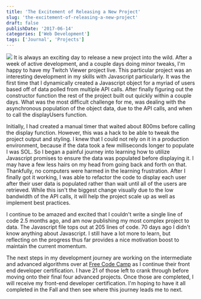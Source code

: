 ```yaml
---
title: 'The Excitement of Releasing a New Project'
slug: 'the-excitement-of-releasing-a-new-project'
draft: false
publishDate: '2017-06-14'
categories: ['Web Development']
tags: ['Journal', 'Projects']
---
```

![](images/2017-06-twitch-code.jpg)
It is always an exciting day to release a new project into the wild. After a week of active development, and a couple days doing minor tweaks, I'm happy to have my Twitch Viewer project live. This particular project was an interesting development in my skills with Javascript particularly. It was the first time that I dynamically created a Javascript object for a myriad of users based off of data polled from multiple API calls. After finally figuring out the constructor function the rest of the project built out quickly within a couple days. What was the most difficult challenge for me, was dealing with the asynchronous population of the object data, due to the API calls, and when to call the displayUsers function.

Initially, I had created a manual timer that waited about 800ms before calling the display function. However, this was a hack to be able to tweak the project output and styling. I knew that I could not rely on it in a production environment, because if the data took a few milliseconds longer to populate I was SOL. So I began a painful journey into learning how to utilize Javascript promises to ensure the data was populated before displaying it. I may have a few less hairs on my head from going back and forth on that. Thankfully, no computers were harmed in the learning frustration. After I finally got it working, I was able to refactor the code to display each user after their user data is populated rather than wait until all of the users are retrieved. While this isn't the biggest change visually due to the low bandwidth of the API calls, it will help the project scale up as well as implement best practices.

I continue to be amazed and excited that I couldn't write a single line of code 2.5 months ago, and am now publishing my most complex project to data. The Javascript file tops out at 205 lines of code. 70 days ago I didn't know anything about Javascript. I still have a lot more to learn, but reflecting on the progress thus far provides a nice motivation boost to maintain the current momentum.

The next steps in my development journey are working on the intermediate and advanced algorithms over at [Free Code Camp](https://www.freecodecamp.com) as I continue their front end developer certification. I have 21 of those left to crank through before moving onto their final four advanced projects. Once those are completed, I will receive my front-end developer certification. I'm hoping to have it all completed in the Fall and then see where this journey leads me to next.
